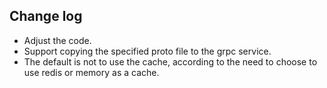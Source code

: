 ## Change log

- Adjust the code.
- Support copying the specified proto file to the grpc service.
- The default is not to use the cache, according to the need to choose to use redis or memory as a cache.
